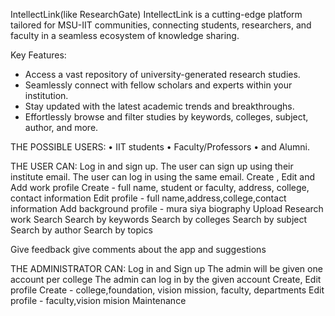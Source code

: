 IntellectLink(like ResearchGate)
IntellectLink is a cutting-edge platform tailored for MSU-IIT communities, connecting students, researchers, and faculty in a seamless ecosystem of knowledge sharing. 

Key Features:
- Access a vast repository of university-generated research studies.
- Seamlessly connect with fellow scholars and experts within your institution.
- Stay updated with the latest academic trends and breakthroughs.
- Effortlessly browse and filter studies by keywords, colleges, subject, author, and more.  

THE POSSIBLE USERS:
• IIT students
• Faculty/Professors 
• and Alumni.

THE USER CAN:
Log in and sign up.
The user can sign up using their institute email.
The user can log in using the same email.
Create , Edit and Add work profile
Create - full name, student or faculty, address, college, contact information
Edit profile - full name,address,college,contact information
Add background profile - mura siya biography
Upload Research work
 Search
Search by keywords
Search by colleges
Search by subject
Search by author
Search by topics

 Give feedback
give comments about the app and suggestions 

THE ADMINISTRATOR CAN:
Log in and Sign up
The admin will be given one account per college
The admin can log in by the given account
Create, Edit profile
Create - college,foundation, vision mission, faculty, departments
Edit profile - faculty,vision mision
Maintenance

